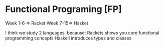 # Functional Programing [FP]

Week 1-6 => Racket
Week 7-15=> Hasket


I think we study 2 languages, because:
Rackets shows you core functional programming concepts
Haskell introduces types and classes 
